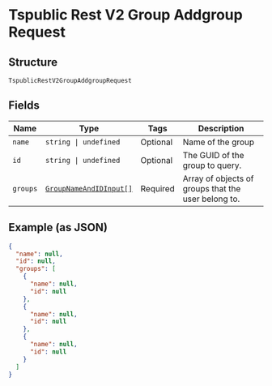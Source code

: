 
# Tspublic Rest V2 Group Addgroup Request

## Structure

`TspublicRestV2GroupAddgroupRequest`

## Fields

| Name | Type | Tags | Description |
|  --- | --- | --- | --- |
| `name` | `string \| undefined` | Optional | Name of the group |
| `id` | `string \| undefined` | Optional | The GUID of the group to query. |
| `groups` | [`GroupNameAndIDInput[]`](../../doc/models/group-name-and-id-input.md) | Required | Array of objects of groups that the user belong to. |

## Example (as JSON)

```json
{
  "name": null,
  "id": null,
  "groups": [
    {
      "name": null,
      "id": null
    },
    {
      "name": null,
      "id": null
    },
    {
      "name": null,
      "id": null
    }
  ]
}
```

